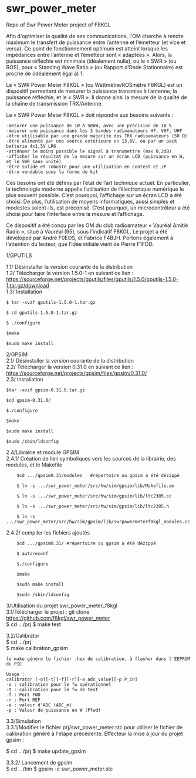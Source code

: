 # swr_power_meter
Repo of Swr Power Meter project of F8KGL

Afin d'optimiser la qualité de ses communications, l'OM cherche à rendre maximum le transfert de puissance entre l’antenne et l’émetteur (et vice et versa). Ce point de fonctionnement optimum est atteint lorsque les impédances entre l’antenne et l’émetteur sont « adaptées ». Alors, la puissance réfléchie est minimale (idéalement nulle), ou le « SWR » (ou ROS), pour « Standing Wave Ratio » (ou Rapport d’Onde Stationnaire) est proche de (idéalement égal à) 1.

Le « SWR Power Meter F8KGL » (ou Wattmètre/ROSmètre F8KGL) est un dispositif permettant de mesurer la puissance transmise à l’antenne, la puissance réfléchie, et le « SWR ». Il donne ainsi la mesure de la qualité de la chaîne de transmission TRX/Antenne.

Le « SWR Power Meter F8KGL » doit répondre aux besoins suivants :

	-mesurer une puissance de 1W à 500W, avec une précision de 10 %
	-mesurer une puissance dans les 3 bandes radioamateurs HF, VHF, UHF
	-être utilisable par une grande majorité des TRX radioamateurs (50 Ω)
	-être alimenté par une source extérieure en 13,8V, ou par un pack batterie 4x1,5V LR6
	-atténuer le moins possible le signal à transmettre (max 0,2dB)
	-afficher le résultat de la mesure sur un écran LCD (puissance en W, et le SWR sans unité)
	-être solide et robuste pour une utilisation en contest et /P
	-être vendable sous la forme de kit

Ces besoins ont été définis par l’état de l’art technique actuel. En particulier, la technologie moderne appelle l’utilisation de l’électronique numérique le plus souvent possible. C’est pourquoi, l’affichage sur un écran LCD a été choisi. De plus, l’utilisation de moyens informatiques, aussi simples et modestes soient-ils, est préconisé. C’est pourquoi, un microcontrôleur a été choisi pour faire l’interface entre la mesure et l’affichage.

Ce dispositif a été conçu par les OM du club radioamateur « Vauréal Amitié Radio », situé à Vauréal (95), sous l’indicatif F8KGL.
Le projet a été développé par André F0EOS, et Fabrice F4BJH. Portons également à l’attention du lecteur, que l’idée initiale vient de Pierre F1FDD.


1/GPUTILS

1.1/ Désinstaller la version courante de la distribution  
1.2/ Télécharger la version 1.5.0-1 en suivant ce lien :  
https://sourceforge.net/projects/gputils/files/gputils/1.5.0/gputils-1.5.0-1.tar.gz/download  
1.3/ Installation  

	$ tar -xvzf gputils-1.5.0-1.tar.gz

	$ cd gputils-1.5.0-1.tar.gz

	$ ./configure

	$make

	$sudo make install


2/GPSIM  
2.1/ Désinstaller la version courante de la distribution  
2.2/ Télécharger la version 0.31.0 en suivant ce lien :  
https://sourceforge.net/projects/gpsim/files/gpsim/0.31.0/  
2.3/ Installation  

	$tar -xvzf gpsim-0.31.0.tar.gz

	$cd gpsim-0.31.0/

	$./configure

	$make

	$sudo make install

	$sudo /sbin/ldconfig

2.4/Librairie et module GPSIM  
2.4.1/ Création de lien symboliques vers les sources de la librairie, des modules, et le Makefile  

		$cd .../gpsim0.31/modules   #répertoire ou gpsim a été dézippé

		$ ln -s .../swr_power_meter/src/hw/sim/gpsim/lib/Makefile.am

		$ ln -s .../swr_power_meter/src/hw/sim/gpsim/lib/ltc2305.cc

		$ ln -s .../swr_power_meter/src/hw/sim/gpsim/lib/ltc2305.h

		$ ln -s .../swr_power_meter/src/hw/sim/gpsim/lib/swrpowermeterf8kgl_modules.cc

2.4.2/ compiler les fichiers ajoutés  

		$cd .../gpsim0.31/ #répertoire ou gpsim a été dézippé

		$ autoreconf

		$./configure

		$make

		$sudo make install

		$sudo /sbin/ldconfig


3/Utilisation du projet swr_power_meter_f8kgl  
3.1/Télécharger le projet : git clone https://github.com/f8kgl/swr_power_meter  
	$ cd .../prj
	$ make test



3.2/Calibrator  
    $ cd .../prj  
    $ make calibration_gpsim  

	le make génère le fichier .hex de calibration, à flasher dans l'EEPROM du PIC  

	Usage :
	calibrator [-o][-t][-f][-r][-a adc_value][-p P_in]
	-o : calibration pour le fw opérationnel
	-t : calibration pour le fw de test
	-f : Port FWD
	-r : Port REF
	-a : valeur d'ADC (ADC_m)
	-p : Valeur de puissance en W (Pfwd)

3.3/Simulation  
3.3.1/Modifier le fichier prj/swr_power_meter.stc pour utiliser le fichier de calibration généré à l'étape précédente. Effecteur la mise à jour du projet gpsim :  

   $ cd .../prj
	 $ make update_gpsim


3.3.2/ Lancement de gpsim  
 $ cd .../bin
 $ gpsim -c swr_power_meter.stc
